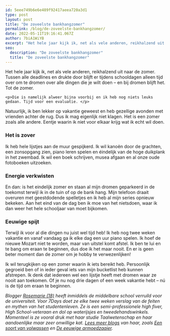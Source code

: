 ```yaml
---
id: 5eee749b6e6e489f92417aeea720a3d1
type: post
layout: post
title: "De zoveelste bankhangzomer"
permalink: /blog/de-zoveelste-bankhangzomer/
date: 2022-05-11T19:16:41.067Z
author: 7biA1WiYB
excerpt: "Het hele jaar kijk ik, net als vele anderen, reikhalzend uit naar de zomer. Tussen alle deadlines en drukte door blijft er tijdens schooldagen alleen tijd over om te dromen over alle dingen die je wilt doen – en bij dromen blijft het. Tot de zomer.  "
seo:
  description: "De zoveelste bankhangzomer"
  title: "De zoveelste bankhangzomer"
---
```

Het hele jaar kijk ik, net als vele anderen, reikhalzend uit naar de zomer. Tussen alle deadlines en drukte door blijft er tijdens schooldagen alleen tijd over om te dromen over alle dingen die je wilt doen – en bij dromen blijft het. Tot de zomer.  

    <p>Die is namelijk alweer bijna voorbij en ik heb nog niets leuks gedaan. Tijd voor een evaluatie. </p>
<p>Natuurlijk, ik ben lekker op vakantie geweest en heb gezellige avonden met vrienden achter de rug. Dus ik mag eigenlijk niet klagen. Het is een zomer zoals alle andere. Eentje waarin ik niet voor elkaar krijg wat ik echt wil doen.</p>
<h3>Het is zover</h3>
<p>Ik heb hele lijstjes aan de muur gespijkerd. Ik wil kanoën door de grachten, een zonsopgang zien, piano leren spelen en éindelijk van de hoge duikplank in het zwembad. Ik wil een boek schrijven, musea afgaan en al onze oude fotoboeken uitzoeken.</p>
<h3>Energie verkwisten</h3>
<p>En dan: is het eindelijk zomer en staan al mijn dromen geparkeerd in de toekomst terwijl ik in de tuin of op de bank hang. Mijn telefoon draait overuren met geestdodende spelletjes en ik heb al mijn series opnieuw bekeken. Aan het eind van de dag ben ik moe van het nietsdoen, waar ik dan weer het hele schooljaar van moet bijkomen.</p>
<h3>Eeuwige spijt</h3>
<p>Terwijl ik voor al die dingen nu juist wel tijd heb! Ik heb nog twee weken vakantie en vanaf vandaag ga ik elke dag een uur piano spelen. Ik hoef de nieuwe Mozart niet te worden, maar van uitstel komt afstel. Ik ben te lui en te bang om eraan te beginnen, dus doe ik het maar nooit. En er is geen beter moment dan de zomer om je hobby te verwezenlijken!</p>
<p>Ik wil terugkijken op een zomer waarin ik iets bereikt heb. Persoonlijk gegroeid ben of in ieder geval iets van mijn bucketlist heb kunnen afstrepen. Ik denk dat iedereen wel een lijstje heeft met dromen waar ze nooit aan toekomen. Of je nu nog drie dagen of een week vakantie hebt – nú is de tijd om eraan te beginnen.</p>
<p><em>Blogger </em><a href="https://7dagen.netlify.app/user/40"><em>Rosemarie (18)</em></a><em> heeft inmiddels de middelbare school verruild voor de universiteit. Voor 7Days doet ze elke twee weken verslag van de feiten en mythen van het studentenleven. Ze </em><em>is een semi-professionele high fiver, High School-veteraan en dol op waterijsjes en tweedehandswinkels. Momenteel is ze vooral druk met haar studie Taalwetenschap en haar aandoenlijke maar zeer onwillige kat. </em><a href="https://7dagen.netlify.app/users/rosemarie-van-der-tol"><em>Lees meer blogs</em></a><em> van haar, zoals </em><a href="https://7dagen.netlify.app/node/10259"><em>Een soort van volwassen</em></a><em> en </em><a href="https://7dagen.netlify.app/node/10059"><em>De eeuwige armoedzaaier</em></a><em>.</em></p>  
